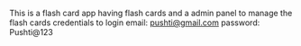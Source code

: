 This is a flash card app having flash cards and a admin panel to manage the flash cards
credentials to login
email: pushti@gmail.com
password: Pushti@123